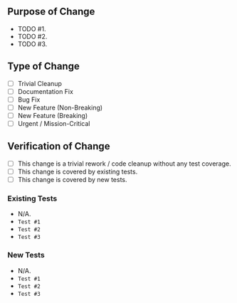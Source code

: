 <!-- Thank you for contributing to {{cookiecutter.project}}! -->

## Purpose of Change

<!-- List the reasons for this change. -->

- TODO #1.
- TODO #2.
- TODO #3.

## Type of Change

<!-- Insert an `x` to check the boxes. -->

- [ ] Trivial Cleanup
- [ ] Documentation Fix
- [ ] Bug Fix
- [ ] New Feature (Non-Breaking)
- [ ] New Feature (Breaking)
- [ ] Urgent / Mission-Critical

## Verification of Change

<!-- Insert an `x` to check the boxes. -->

- [ ] This change is a trivial rework / code cleanup without any test coverage.
- [ ] This change is covered by existing tests.
- [ ] This change is covered by new tests.

### Existing Tests

<!-- If the second checkbox was ticked, then list what existing tests cover this change. -->

- N/A.
- `Test #1`
- `Test #2`
- `Test #3`

### New Tests

<!-- If the second checkbox was ticked, then list what new tests cover this change. -->

- N/A.
- `Test #1`
- `Test #2`
- `Test #3`
